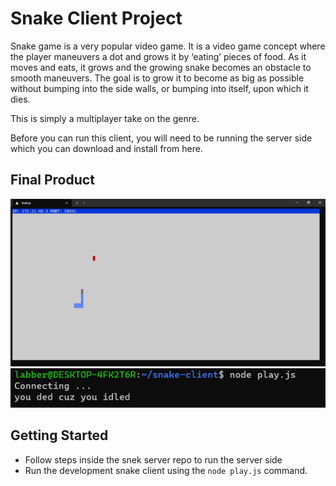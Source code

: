# Snake Client Project

Snake game is a very popular video game. It is a video game concept where the player maneuvers a dot and grows it by ‘eating’ pieces of food. As it moves and eats, it grows and the growing snake becomes an obstacle to smooth maneuvers. The goal is to grow it to become as big as possible without bumping into the side walls, or bumping into itself, upon which it dies.

This is simply a multiplayer take on the genre.

Before you can run this client, you will need to be running the server side which you can download and install from here. 

## Final Product

!["Image of the snake game in action"](/snake-screenshot.png?raw=true)
!["Image of the terminal with a snarky message after losing"](/snake-terminal-screenshot.png?raw=true)


## Getting Started

- Follow steps inside the snek server repo to run the server side
- Run the development snake client using the `node play.js` command.